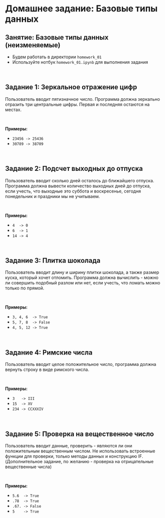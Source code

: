 # Домашнее задание: Базовые типы данных
## Занятие: Базовые типы данных (неизменяемые)

* Будем работать в директории `homework_01`
* Используйте нотбук `homework_01.ipynb` для выполнения задания

<br>

## Задание 1: Зеркальное отражение цифр

Пользователь вводит пятизначное число. Программа должна зеркально отразить три центральные цифры. Первая и последняя остаются на местах.

<br>

**Примеры:**
* `23456 -> 25436`
* `30789 -> 38709`

<br>

## Задание 2: Подсчет выходных до отпуска

Пользователь вводит сколько дней осталось до ближайшего отпуска. Программа должна вывести количество выходных дней до отпуска, если учесть, что выходные это суббота и воскресенье, сегодня понедельник и праздники мы не учитываем.  

<br>

**Примеры:**
* `4  -> 0`
* `6  -> 1`
* `14 -> 4`

<br>

## Задание 3: Плитка шоколада

Пользователь вводит длину и ширину плитки шоколада, а также размер куска, который хочет отломить. Программа должна вычислить - можно ли совершить подобный разлом или нет, если учесть, что ломать можно только по прямой.

<br>

**Примеры:**
* `3, 4, 6  -> True`
* `5, 7, 8  -> False`
* `4, 5, 12 -> True`

<br>

## Задание 4: Римские числа

Пользователь вводит целое положительное число, программа должна вернуть строку в виде римского числа.

<br>

**Примеры:**
* `3   -> III`
* `15  -> XV`
* `234 -> CCXXXIV`

<br>

## Задание 5: Проверка на вещественное число

Пользователь вводит данные, проверить - являются ли они положительным вещественным числом. Не использовать встроенные функции для проверки, только методы данных и конструкцию IF. (Дополнительное задание, по желанию - проверка на отрицательные вещественные числа)

<br>

**Примеры:**
* `5.6  -> True`
* `.78  -> True`
* `.67. -> False`
* `5    -> True`